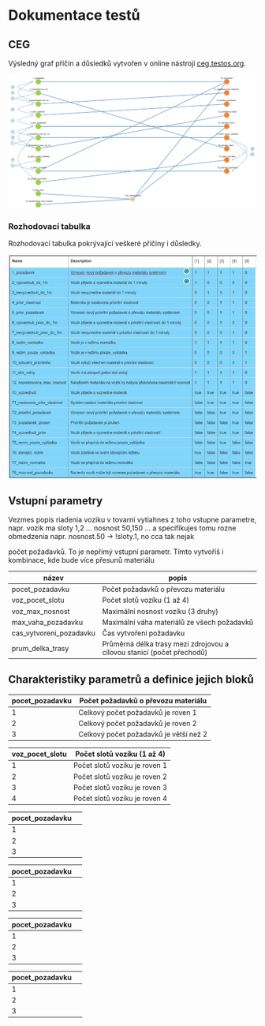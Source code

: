 # Dokumentace testů

## CEG

Výsledný graf přı́čin a důsledků vytvořen v online nástroji [ceg.testos.org](http://ceg.testos.org/).

![CEG](/ceg.png)

### Rozhodovací tabulka

Rozhodovací tabulka pokrývající veškeré příčiny i důsledky.

![Rozhodovací tabulka](/rozhodovaci_tabulka.png)

## Vstupní parametry

Vezmes popis riadenia voziku v tovarni vytiahnes z toho vstupne parametre, napr. vozik ma sloty 1,2 ... nosnost 50,150 ... a specifikujes tomu rozne obmedzenia napr. nosnost.50 -> !sloty.1, no cca tak nejak

počet požadavků. To je nepřímý vstupní parametr. Tímto vytvoříš i kombinace, kde bude více přesunů materiálu

| název | popis |
|---|---|
| pocet_pozadavku | Počet požadavků o převozu materiálu |
| voz_pocet_slotu | Počet slotů vozíku (1 až 4) |
| voz_max_nosnost | Maximální nosnost vozíku (3 druhy) |
| max_vaha_pozadavku | Maximální váha materiálů ze všech požadavků |
| cas_vytvoreni_pozadavku | Čas vytvoření požadavku |
| prum_delka_trasy | Průměrná délka trasy mezi zdrojovou a cílovou stanicí (počet přechodů) |

## Charakteristiky parametrů a definice jejich bloků

| pocet_pozadavku | Počet požadavků o převozu materiálu |
|---|---|
| 1 | Celkový počet požadavků je roven 1 |
| 2 | Celkový počet požadavků je roven 2 |
| 3 | Celkový počet požadavků je větší než  2 |

| voz_pocet_slotu | Počet slotů vozíku (1 až 4) |
|---|---|
| 1 | Počet slotů vozíku je roven 1 |
| 2 | Počet slotů vozíku je roven 2 |
| 3 | Počet slotů vozíku je roven 3 |
| 4 | Počet slotů vozíku je roven 4 |

| pocet_pozadavku |  |
|---|---|
| 1 |  |
| 2 |  |
| 3 |  |

| pocet_pozadavku |  |
|---|---|
| 1 |  |
| 2 |  |
| 3 |  |

| pocet_pozadavku |  |
|---|---|
| 1 |  |
| 2 |  |
| 3 |  |

| pocet_pozadavku |  |
|---|---|
| 1 |  |
| 2 |  |
| 3 |  |
